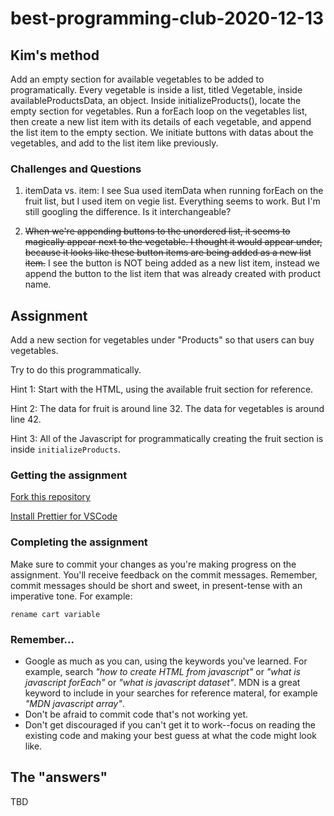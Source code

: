 # best-programming-club-2020-12-13

## Kim's method

Add an empty section for available vegetables to be added to programatically. Every vegetable is inside a list, titled Vegetable, inside availableProductsData, an object. Inside initializeProducts(), locate the empty section for vegetables. Run a forEach loop on the vegetables list, then create a new list item with its details of each vegetable, and append the list item to the empty section. We initiate buttons with datas about the vegetables, and add to the list item like previously.

### Challenges and Questions

1. itemData vs. item: I see Sua used itemData when running forEach on the fruit list, but I used item on vegie list. Everything seems to work. But I'm still googling the difference. Is it interchangeable?

2. ~~When we're appending buttons to the unordered list, it seems to magically appear next to the vegetable. I thought it would appear under, because it looks like these button items are being added as a new list item.~~ I see the button is NOT being added as a new list item, instead we append the button to the list item that was already created with product name. 


## Assignment

Add a new section for vegetables under "Products" so that users can buy vegetables.

Try to do this programmatically.

Hint 1: Start with the HTML, using the available fruit section for reference.

Hint 2: The data for fruit is around line 32. The data for vegetables is around line 42.

Hint 3: All of the Javascript for programmatically creating the fruit section is inside `initializeProducts`.

### Getting the assignment

[Fork this repository](https://guides.github.com/activities/forking/)

[Install Prettier for VSCode](https://marketplace.visualstudio.com/items?itemName=esbenp.prettier-vscode)

### Completing the assignment

Make sure to commit your changes as you're making progress on the assignment. You'll receive feedback on the commit messages. Remember, commit messages should be short and sweet, in present-tense with an imperative tone. For example:

```
rename cart variable
```

### Remember...

- Google as much as you can, using the keywords you've learned. For example, search _"how to create HTML from javascript"_ or _"what is javascript forEach"_ or _"what is javascript dataset"_. MDN is a great keyword to include in your searches for reference materal, for example _"MDN javascript array"_.
- Don't be afraid to commit code that's not working yet.
- Don't get discouraged if you can't get it to work--focus on reading the existing code and making your best guess at what the code might look like.

## The "answers"

TBD
